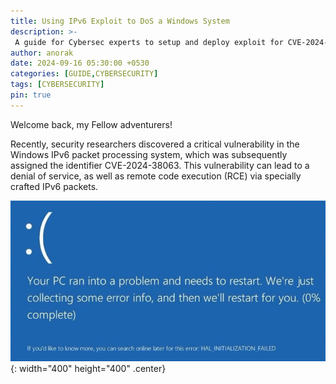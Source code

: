```yaml
---
title: Using IPv6 Exploit to DoS a Windows System
description: >-
 A guide for Cybersec experts to setup and deploy exploit for CVE-2024-38063
author: anorak
date: 2024-09-16 05:30:00 +0530
categories: [GUIDE,CYBERSECURITY]
tags: [CYBERSECURITY]
pin: true
---
```


Welcome back, my Fellow adventurers!

Recently, security researchers discovered a critical vulnerability in the Windows IPv6 packet processing system, which was subsequently assigned the identifier CVE-2024-38063. This vulnerability can lead to a denial of service, as well as remote code execution (RCE) via specially crafted IPv6 packets.



![img](/assets/img/202409/38063.gif){: width="400" height="400" .center}
